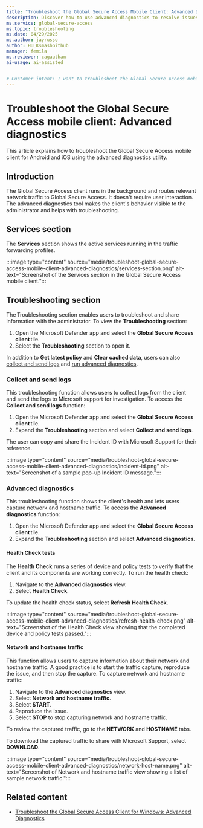```yaml
---
title: "Troubleshoot the Global Secure Access Mobile Client: Advanced Diagnostics"
description: Discover how to use advanced diagnostics to resolve issues with the Global Secure Access mobile client for Android and iOS.
ms.service: global-secure-access
ms.topic: troubleshooting
ms.date: 04/29/2025
ms.author: jayrusso
author: HULKsmashGithub
manager: femila
ms.reviewer: cagautham
ai-usage: ai-assisted


# Customer intent: I want to troubleshoot the Global Secure Access mobile client using the Advanced diagnostics utility.
---
```

# Troubleshoot the Global Secure Access mobile client: Advanced diagnostics
This article explains how to troubleshoot the Global Secure Access mobile client for Android and iOS using the advanced diagnostics utility.

## Introduction
The Global Secure Access client runs in the background and routes relevant network traffic to Global Secure Access. It doesn't require user interaction. The advanced diagnostics tool makes the client's behavior visible to the administrator and helps with troubleshooting.

## Services section   
The **Services** section shows the active services running in the traffic forwarding profiles.

:::image type="content" source="media/troubleshoot-global-secure-access-mobile-client-advanced-diagnostics/services-section.png" alt-text="Screenshot of the Services section in the Global Secure Access mobile client.":::

## Troubleshooting section      
The Troubleshooting section enables users to troubleshoot and share information with the administrator. To view the **Troubleshooting** section:
1. Open the Microsoft Defender app and select the **Global Secure Access client** tile.   
1. Select the **Troubleshooting** section to open it.   

In addition to **Get latest policy** and **Clear cached data**, users can also [collect and send logs](#collect-and-send-logs) and [run advanced diagnostics](#advanced-diagnostics).    

### Collect and send logs   
This troubleshooting function allows users to collect logs from the client and send the logs to Microsoft support for investigation. To access the **Collect and send logs** function: 
1. Open the Microsoft Defender app and select the **Global Secure Access client** tile.
1. Expand the **Troubleshooting** section and select **Collect and send logs**. 

The user can copy and share the Incident ID with Microsoft Support for their reference.

:::image type="content" source="media/troubleshoot-global-secure-access-mobile-client-advanced-diagnostics/incident-id.png" alt-text="Screenshot of a sample pop-up Incident ID message.":::

### Advanced diagnostics   
This troubleshooting function shows the client's health and lets users capture network and hostname traffic. To access the **Advanced diagnostics** function:
1. Open the Microsoft Defender app and select the **Global Secure Access client** tile.
1. Expand the **Troubleshooting** section and select **Advanced diagnostics**. 

#### Health Check tests 
The **Health Check** runs a series of device and policy tests to verify that the client and its components are working correctly. To run the health check:
1. Navigate to the **Advanced diagnostics** view.
1. Select **Health Check**. 

To update the health check status, select **Refresh Health Check**.   

:::image type="content" source="media/troubleshoot-global-secure-access-mobile-client-advanced-diagnostics/refresh-health-check.png" alt-text="Screenshot of the Health Check view showing that the completed device and policy tests passed."::: 

#### Network and hostname traffic 
This function allows users to capture information about their network and hostname traffic. A good practice is to start the traffic capture, reproduce the issue, and then stop the capture. To capture network and hostname traffic:
1. Navigate to the **Advanced diagnostics** view.
1. Select **Network and hostname traffic**.
1. Select **START**.
1. Reproduce the issue.
1. Select **STOP** to stop capturing network and hostname traffic.   

To review the captured traffic, go to the **NETWORK** and **HOSTNAME** tabs.   

To download the captured traffic to share with Microsoft Support, select **DOWNLOAD**.   

:::image type="content" source="media/troubleshoot-global-secure-access-mobile-client-advanced-diagnostics/network-host-name.png" alt-text="Screenshot of Network and hostname traffic view showing a list of sample network traffic."::: 

## Related content
* [Troubleshoot the Global Secure Access Client for Windows: Advanced Diagnostics](troubleshoot-global-secure-access-client-advanced-diagnostics.md)
